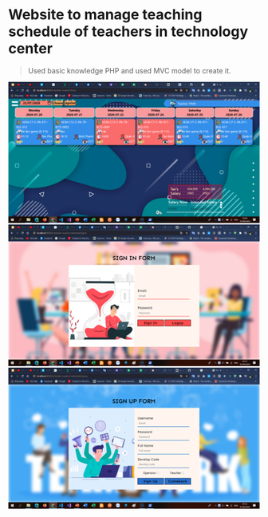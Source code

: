# Website to manage teaching schedule of teachers in technology center
>Used basic knowledge PHP and used MVC model to create it.

![decription](https://github.com/nhandora123/manageScheduleCenter/blob/master/public/image/description.png)
![signin](https://github.com/nhandora123/manageScheduleCenter/blob/master/public/image/SignIn.png)
![signup](https://github.com/nhandora123/manageScheduleCenter/blob/master/public/image/SignUp.png)
